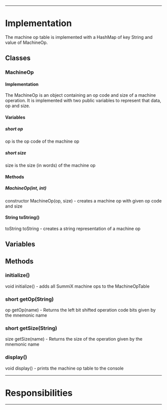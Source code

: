 

---

# Implementation #
The machine op table is implemented with a HashMap of key String and value of MachineOp.
## Classes ##
### MachineOp ###
#### Implementation ####
The MachineOp is an object containing an op code and size of a machine operation.  It is implemented with two public variables to represent that data, op and size.
#### Variables ####
##### short op #####
op is the op code of the machine op
##### short size #####
size is the size (in words) of the machine op
#### Methods ####
##### MachineOp(int, int) #####
constructor MachineOp(op, size) - creates a machine op with given op code and size
#### String toString() ####
toString toString - creates a string representation of a machine op
## Variables ##
## Methods ##
### initialize() ###
void initialize() - adds all SummiX machine ops to the MachineOpTable
### short getOp(String) ###
op getOp(name) - Returns the left bit shifted operation code bits given by the mnemonic name
### short getSize(String) ###
size getSize(name) - Returns the size of the operation given by the mnemonic name
### display() ###
void display() - prints the machine op table to the console

---

# Responsibilities #

---
